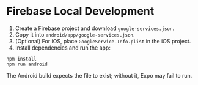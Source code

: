 # Firebase Local Development

1. Create a Firebase project and download `google-services.json`.
2. Copy it into `android/app/google-services.json`.
3. (Optional) For iOS, place `GoogleService-Info.plist` in the iOS project.
4. Install dependencies and run the app:

```
npm install
npm run android
```

The Android build expects the file to exist; without it, Expo may fail to run.

